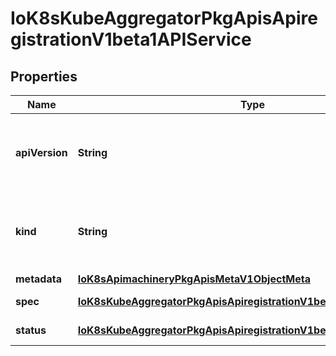 
# IoK8sKubeAggregatorPkgApisApiregistrationV1beta1APIService

## Properties
Name | Type | Description | Notes
------------ | ------------- | ------------- | -------------
**apiVersion** | **String** | APIVersion defines the versioned schema of this representation of an object. Servers should convert recognized schemas to the latest internal value, and may reject unrecognized values. More info: https://git.k8s.io/community/contributors/devel/api-conventions.md#resources |  [optional]
**kind** | **String** | Kind is a string value representing the REST resource this object represents. Servers may infer this from the endpoint the client submits requests to. Cannot be updated. In CamelCase. More info: https://git.k8s.io/community/contributors/devel/api-conventions.md#types-kinds |  [optional]
**metadata** | [**IoK8sApimachineryPkgApisMetaV1ObjectMeta**](IoK8sApimachineryPkgApisMetaV1ObjectMeta.md) |  |  [optional]
**spec** | [**IoK8sKubeAggregatorPkgApisApiregistrationV1beta1APIServiceSpec**](IoK8sKubeAggregatorPkgApisApiregistrationV1beta1APIServiceSpec.md) | Spec contains information for locating and communicating with a server |  [optional]
**status** | [**IoK8sKubeAggregatorPkgApisApiregistrationV1beta1APIServiceStatus**](IoK8sKubeAggregatorPkgApisApiregistrationV1beta1APIServiceStatus.md) | Status contains derived information about an API server |  [optional]



